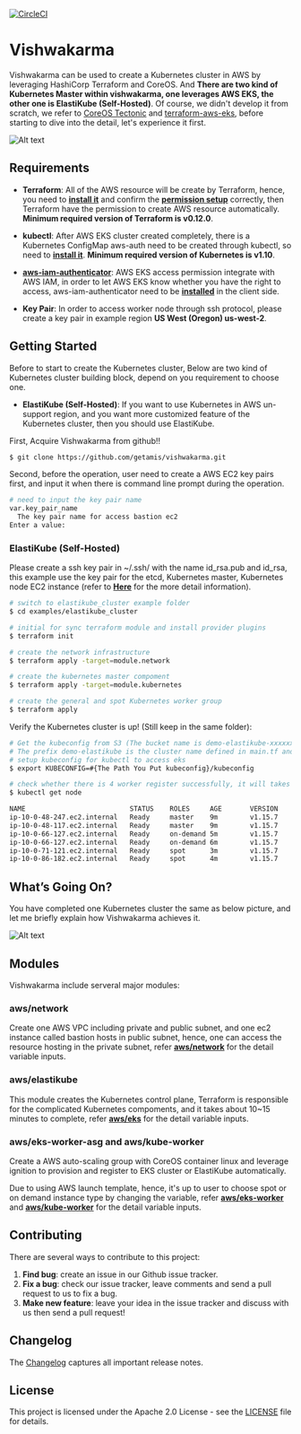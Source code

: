 [![CircleCI](https://circleci.com/gh/getamis/vishwakarma/tree/master.svg?style=svg)](https://circleci.com/gh/getamis/vishwakarma/tree/master)
# Vishwakarma
Vishwakarma can be used to create a Kubernetes cluster in AWS by leveraging HashiCorp Terraform and CoreOS. And **There are two kind of Kubernetes Master within vishwakarma, one leverages AWS EKS, the other one is ElastiKube (Self-Hosted)**. Of course, we didn't develop it from scratch, we refer to [CoreOS Tectonic](https://github.com/coreos/tectonic-installer) and [terraform-aws-eks](https://github.com/terraform-aws-modules/terraform-aws-eks), before starting to dive into the detail, let's experience it first.

![Alt text](https://cdn-images-1.medium.com/max/800/1*ocPrvGrCORzJiF3rK3GG_g.png)

## Requirements

- **Terraform**: All of the AWS resource will be create by Terraform, hence, you need to [**install it**](https://www.terraform.io/intro/getting-started/install.html) and confirm the [**permission setup**](https://www.terraform.io/docs/providers/aws/index.html) correctly, then Terraform have the permission to create AWS resource automatically. **Minimum required version of Terraform is v0.12.0**.

- **kubectl**: After AWS EKS cluster created completely, there is a Kubernetes ConfigMap aws-auth need to be created through kubectl, so need to [**install it**](https://kubernetes.io/docs/tasks/tools/install-kubectl/#install-kubectl). **Minimum required version of Kubernetes is v1.10**.

- **[aws-iam-authenticator](https://github.com/kubernetes-sigs/aws-iam-authenticator)**: AWS EKS access permission integrate with AWS IAM, in order to let AWS EKS know whether you have the right to access, aws-iam-authenticator need to be [**installed**](https://docs.aws.amazon.com/eks/latest/userguide/configure-kubectl.html) in the client side.

- **Key Pair**: In order to access worker node through ssh protocol, please create a key pair in example region **US West (Oregon) us-west-2**.

## Getting Started
Before to start to create the Kubernetes cluster, Below are two kind of Kubernetes cluster building block, depend on you requirement to choose one.

- **ElastiKube (Self-Hosted)**: If you want to use Kubernetes in AWS un-support region, and you want more customized feature of the Kubernetes cluster, then you should use ElastiKube.

First, Acquire Vishwakarma from github!!

```sh
$ git clone https://github.com/getamis/vishwakarma.git
```

Second, before the operation, user need to create a AWS EC2 key pairs first, and input it when there is command line prompt during the operation.

```sh
# need to input the key pair name
var.key_pair_name
  The key pair name for access bastion ec2
Enter a value:
```

### ElastiKube (Self-Hosted)
Please create a ssh key pair in ~/.ssh/ with the name id_rsa.pub and id_rsa, this example use the key pair for the etcd, Kubernetes master, Kubernetes node EC2 instance (refer to [**Here**](https://medium.com/getamis/elastikube-self-hosted-and-highly-configurable-kubernetes-building-blocks-97cd7afccef) for the more detail information).

```sh
# switch to elastikube_cluster example folder
$ cd examples/elastikube_cluster

# initial for sync terraform module and install provider plugins
$ terraform init

# create the network infrastructure
$ terraform apply -target=module.network

# create the kubernetes master compoment
$ terraform apply -target=module.kubernetes

# create the general and spot Kubernetes worker group
$ terraform apply
```

Verify the Kubernetes cluster is up! (Still keep in the same folder):

```sh
# Get the kubeconfig from S3 (The bucket name is demo-elastikube-xxxxxxxx. 
# The prefix demo-elastikube is the cluster name defined in main.tf and the rest part is an MD5.
# setup kubeconfig for kubectl to access eks
$ export KUBECONFIG=#{The Path You Put kubeconfig}/kubeconfig

# check whether there is 4 worker register successfully, it will takes several minutes...
$ kubectl get node

NAME                          STATUS    ROLES     AGE       VERSION
ip-10-0-48-247.ec2.internal   Ready     master    9m        v1.15.7
ip-10-0-48-117.ec2.internal   Ready     master    9m        v1.15.7
ip-10-0-66-127.ec2.internal   Ready     on-demand 5m        v1.15.7
ip-10-0-66-127.ec2.internal   Ready     on-demand 6m        v1.15.7
ip-10-0-71-121.ec2.internal   Ready     spot      3m        v1.15.7
ip-10-0-86-182.ec2.internal   Ready     spot      4m        v1.15.7
```

## What’s Going On?
You have completed one Kubernetes cluster the same as below picture, and let me briefly explain how Vishwakarma achieves it.

![Alt text](https://cdn-images-1.medium.com/max/800/1*tvAY88CzHhxo4lBB6OUSyA.png)

## Modules
Vishwakarma include serveral major modules:

### aws/network
Create one AWS VPC including private and public subnet, and one ec2 instance called bastion hosts in public subnet, hence, one can access the resource hosting in the private subnet, refer [**aws/network**](VARIABLES.md#aws/network) for the detail variable inputs.

### aws/elastikube
This module creates the Kubernetes control plane, Terraform is responsible for the complicated Kubernetes compoments, and it takes about 10~15 minutes to complete, refer [**aws/eks**](VARIABLES.md#aws/elastikube) for the detail variable inputs.


### aws/eks-worker-asg and aws/kube-worker
Create a AWS auto-scaling group with CoreOS container linux and leverage ignition to provision and register to EKS cluster or ElastiKube automatically.

Due to using AWS launch template, hence, it's up to user to choose spot or on demand instance type by changing the variable, refer [**aws/eks-worker**](VARIABLES.md#aws/eks-worker) and [**aws/kube-worker**](VARIABLES.md#aws/kube-worker) for the detail variable inputs.

## Contributing
There are several ways to contribute to this project:

1. **Find bug**: create an issue in our Github issue tracker.
2. **Fix a bug**: check our issue tracker, leave comments and send a pull request to us to fix a bug.
3. **Make new feature**: leave your idea in the issue tracker and discuss with us then send a pull request!

## Changelog
The [Changelog](CHANGELOG.md) captures all important release notes.

## License
This project is licensed under the Apache 2.0 License - see the [LICENSE](LICENSE) file for details.
